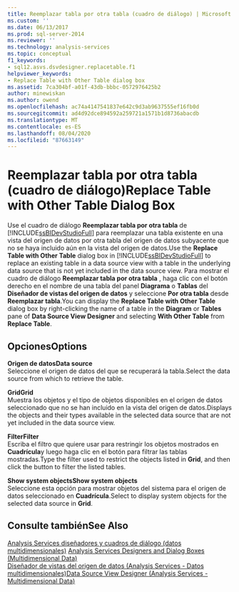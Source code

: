 ```yaml
---
title: Reemplazar tabla por otra tabla (cuadro de diálogo) | Microsoft Docs
ms.custom: ''
ms.date: 06/13/2017
ms.prod: sql-server-2014
ms.reviewer: ''
ms.technology: analysis-services
ms.topic: conceptual
f1_keywords:
- sql12.asvs.dsvdesigner.replacetable.f1
helpviewer_keywords:
- Replace Table with Other Table dialog box
ms.assetid: 7ca304bf-a01f-43db-bbbc-0572976425b2
author: minewiskan
ms.author: owend
ms.openlocfilehash: ac74a4147541837e642c9d3ab9637555ef16fb0d
ms.sourcegitcommit: ad4d92dce894592a259721a1571b1d8736abacdb
ms.translationtype: MT
ms.contentlocale: es-ES
ms.lasthandoff: 08/04/2020
ms.locfileid: "87663149"
---
```

# <a name="replace-table-with-other-table-dialog-box"></a><span data-ttu-id="611bd-102">Reemplazar tabla por otra tabla (cuadro de diálogo)</span><span class="sxs-lookup"><span data-stu-id="611bd-102">Replace Table with Other Table Dialog Box</span></span>
  <span data-ttu-id="611bd-103">Use el cuadro de diálogo **Reemplazar tabla por otra tabla** de [!INCLUDE[ssBIDevStudioFull](../includes/ssbidevstudiofull-md.md)] para reemplazar una tabla existente en una vista del origen de datos por otra tabla del origen de datos subyacente que no se haya incluido aún en la vista del origen de datos.</span><span class="sxs-lookup"><span data-stu-id="611bd-103">Use the **Replace Table with Other Table** dialog box in [!INCLUDE[ssBIDevStudioFull](../includes/ssbidevstudiofull-md.md)] to replace an existing table in a data source view with a table in the underlying data source that is not yet included in the data source view.</span></span> <span data-ttu-id="611bd-104">Para mostrar el cuadro de diálogo **Reemplazar tabla por otra tabla** , haga clic con el botón derecho en el nombre de una tabla del panel **Diagrama** o **Tablas** del **Diseñador de vistas del origen de datos** y seleccione **Por otra tabla** desde **Reemplazar tabla**.</span><span class="sxs-lookup"><span data-stu-id="611bd-104">You can display the **Replace Table with Other Table** dialog box by right-clicking the name of a table in the **Diagram** or **Tables** pane of **Data Source View Designer** and selecting **With Other Table** from **Replace Table**.</span></span>  
  
## <a name="options"></a><span data-ttu-id="611bd-105">Opciones</span><span class="sxs-lookup"><span data-stu-id="611bd-105">Options</span></span>  
 <span data-ttu-id="611bd-106">**Origen de datos**</span><span class="sxs-lookup"><span data-stu-id="611bd-106">**Data source**</span></span>  
 <span data-ttu-id="611bd-107">Seleccione el origen de datos del que se recuperará la tabla.</span><span class="sxs-lookup"><span data-stu-id="611bd-107">Select the data source from which to retrieve the table.</span></span>  
  
 <span data-ttu-id="611bd-108">**Grid**</span><span class="sxs-lookup"><span data-stu-id="611bd-108">**Grid**</span></span>  
 <span data-ttu-id="611bd-109">Muestra los objetos y el tipo de objetos disponibles en el origen de datos seleccionado que no se han incluido en la vista del origen de datos.</span><span class="sxs-lookup"><span data-stu-id="611bd-109">Displays the objects and their types available in the selected data source that are not yet included in the data source view.</span></span>  
  
 <span data-ttu-id="611bd-110">**Filter**</span><span class="sxs-lookup"><span data-stu-id="611bd-110">**Filter**</span></span>  
 <span data-ttu-id="611bd-111">Escriba el filtro que quiere usar para restringir los objetos mostrados en **Cuadrícula**y luego haga clic en el botón para filtrar las tablas mostradas.</span><span class="sxs-lookup"><span data-stu-id="611bd-111">Type the filter used to restrict the objects listed in **Grid**, and then click the button to filter the listed tables.</span></span>  
  
 <span data-ttu-id="611bd-112">**Show system objects**</span><span class="sxs-lookup"><span data-stu-id="611bd-112">**Show system objects**</span></span>  
 <span data-ttu-id="611bd-113">Seleccione esta opción para mostrar objetos del sistema para el origen de datos seleccionado en **Cuadrícula**.</span><span class="sxs-lookup"><span data-stu-id="611bd-113">Select to display system objects for the selected data source in **Grid**.</span></span>  
  
## <a name="see-also"></a><span data-ttu-id="611bd-114">Consulte también</span><span class="sxs-lookup"><span data-stu-id="611bd-114">See Also</span></span>  
 <span data-ttu-id="611bd-115">[Analysis Services diseñadores y cuadros de diálogo &#40;datos multidimensionales&#41;](analysis-services-designers-and-dialog-boxes-multidimensional-data.md) </span><span class="sxs-lookup"><span data-stu-id="611bd-115">[Analysis Services Designers and Dialog Boxes &#40;Multidimensional Data&#41;](analysis-services-designers-and-dialog-boxes-multidimensional-data.md) </span></span>  
 [<span data-ttu-id="611bd-116">Diseñador de vistas del origen de datos &#40;Analysis Services - Datos multidimensionales&#41;</span><span class="sxs-lookup"><span data-stu-id="611bd-116">Data Source View Designer &#40;Analysis Services - Multidimensional Data&#41;</span></span>](data-source-view-designer-analysis-services-multidimensional-data.md)  
  
  
